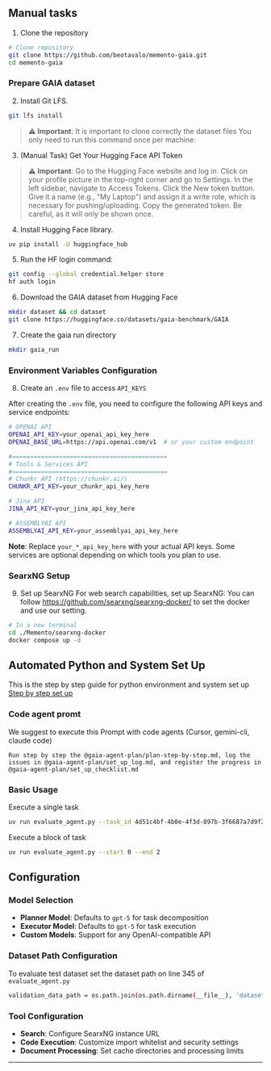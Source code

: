 ## Manual tasks

1. Clone the repository

```bash
# Clone repository
git clone https://github.com/beotavalo/memento-gaia.git
cd memento-gaia
```


### Prepare GAIA dataset
2. Install Git LFS. 
```bash
git lfs install
```
> **⚠️ Important**: 
> It is important to clone correctly the dataset files 
> You only need to run this command once per machine:
3. (Manual Task) Get Your Hugging Face API Token

> **⚠️ Important**: 
> Go to the Hugging Face website and log in.
> Click on your profile picture in the top-right corner and go to Settings.
> In the left sidebar, navigate to Access Tokens.
> Click the New token button. Give it a name (e.g., "My Laptop") and assign it a write role, which is necessary for pushing/uploading.
> Copy the generated token. Be careful, as it will only be shown once.

4. Install Hugging Face library.

```bash
uv pip install -U huggingface_hub
```

5. Run the HF login command: 

```bash
git config --global credential.helper store
hf auth login
```

6. Download the GAIA dataset from Hugging Face


```bash
mkdir dataset && cd dataset
git clone https://huggingface.co/datasets/gaia-benchmark/GAIA
```

7. Create the gaia run directory

```bash
mkdir gaia_run
```

### Environment Variables Configuration
8. Create an `.env` file to access `API_KEYS`

After creating the `.env` file, you need to configure the following API keys and service endpoints:

```bash
# OPENAI API
OPENAI_API_KEY=your_openai_api_key_here
OPENAI_BASE_URL=https://api.openai.com/v1  # or your custom endpoint

#===========================================
# Tools & Services API
#===========================================
# Chunkr API (https://chunkr.ai/)
CHUNKR_API_KEY=your_chunkr_api_key_here

# Jina API
JINA_API_KEY=your_jina_api_key_here

# ASSEMBLYAI API 
ASSEMBLYAI_API_KEY=your_assemblyai_api_key_here
```

**Note**: Replace `your_*_api_key_here` with your actual API keys. Some services are optional depending on which tools you plan to use.

### SearxNG Setup
9. Set up SearxNG
For web search capabilities, set up SearxNG: 
You can follow https://github.com/searxng/searxng-docker/ to set the docker and use our setting.

```bash
# In a new terminal
cd ./Memento/searxng-docker
docker compose up -d
```
## Automated Python and System Set Up
This is the step by step guide for python environment and system set up 
[Step by step set up](./memento-gaia/gaia-agent-plan/plan-step-by-step.md)

### Code agent promt

We suggest to execute this Prompt with code agents (Cursor, gemini-cli, claude code)

```
Run step by step the @gaia-agent-plan/plan-step-by-step.md, log the issues in @gaia-agent-plan/set_up_log.md, and register the progress in @gaia-agent-plan/set_up_checklist.md
```

### Basic Usage
Execute a single task

```bash
uv run evaluate_agent.py --task_id 4d51c4bf-4b0e-4f3d-897b-3f6687a7d9f2
```

Execute a block of task

```bash
uv run evaluate_agent.py --start 0 --end 2
```

## Configuration

### Model Selection

- **Planner Model**: Defaults to `gpt-5` for task decomposition
- **Executor Model**: Defaults to `gpt-5` for task execution
- **Custom Models**: Support for any OpenAI-compatible API

### Dataset Path Configuration

To evaluate test dataset set the dataset path on line 345 of `evaluate_agent.py`
```bash
validation_data_path = os.path.join(os.path.dirname(__file__), 'dataset/GAIA/2023/test/metadata.jsonl')
```

### Tool Configuration

- **Search**: Configure SearxNG instance URL
- **Code Execution**: Customize import whitelist and security settings
- **Document Processing**: Set cache directories and processing limits

---